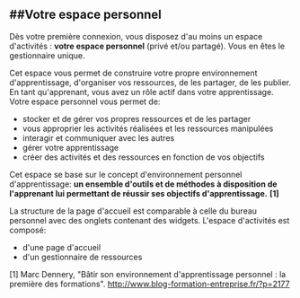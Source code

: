 ##Votre espace personnel
---

Dès votre première connexion, vous disposez d'au moins un espace d'activités : **votre espace personnel** (privé et/ou partagé). Vous en êtes le gestionnaire unique.

Cet espace vous permet de construire votre propre environnement d'apprentissage, d'organiser vos ressources, de les partager, de les publier. En tant qu'apprenant, vous avez un rôle actif dans votre apprentissage. Votre espace personnel vous permet de:

* stocker et de gérer vos propres ressources et de les partager
* vous approprier les activités réalisées et les ressources manipulées
* interagir et communiquer avec les autres
* gérer votre apprentissage
* créer des activités et des ressources en fonction de vos objectifs


Cet espace se base sur le concept d'environnement personnel d'apprentissage: **un ensemble d'outils et de méthodes à disposition de l'apprenant lui permettant de réussir ses objectifs d'apprentissage.** **[1]**

La structure de la page d'accueil est comparable à celle du bureau personnel avec des onglets contenant des widgets.
L'espace d'activités est composé:

* d'une page d'accueil
* d'un gestionnaire de ressources

[1] Marc Dennery, "Bâtir son environnement d'apprentissage personnel : la première des formations". http://www.blog-formation-entreprise.fr/?p=2177
